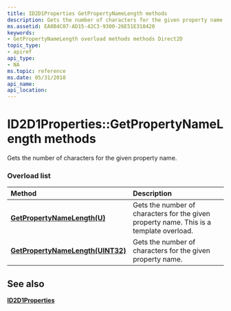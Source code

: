 ```yaml
---
title: ID2D1Properties GetPropertyNameLength methods
description: Gets the number of characters for the given property name.
ms.assetid: EA0B4C07-AD15-42C3-9300-26E51E310420
keywords:
- GetPropertyNameLength overload methods methods Direct2D
topic_type:
- apiref
api_type:
- NA
ms.topic: reference
ms.date: 05/31/2018
api_name: 
api_location: 
---
```


# ID2D1Properties::GetPropertyNameLength methods

Gets the number of characters for the given property name.

### Overload list



| Method                                                                         | Description                                                                                        |
|:-------------------------------------------------------------------------------|:---------------------------------------------------------------------------------------------------|
| [**GetPropertyNameLength(U)**](https://msdn.microsoft.com/library/JJ151733(v=VS.85).aspx)     | Gets the number of characters for the given property name. This is a template overload.<br/> |
| [**GetPropertyNameLength(UINT32)**](https://msdn.microsoft.com/library/Hh446867(v=VS.85).aspx) | Gets the number of characters for the given property name.<br/>                              |



## See also

<dl> <dt>

[**ID2D1Properties**](https://msdn.microsoft.com/library/Hh446854(v=VS.85).aspx)
</dt> </dl>

 

 





